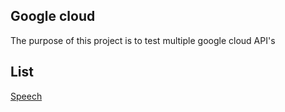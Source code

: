 ## Google cloud

The purpose of this project is to test multiple google cloud API's

## List

[Speech](/speech)
